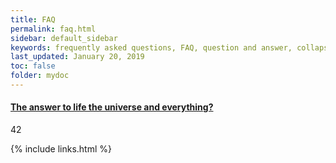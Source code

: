 ```yaml
---
title: FAQ
permalink: faq.html
sidebar: default_sidebar
keywords: frequently asked questions, FAQ, question and answer, collapsible sections, expand, collapse
last_updated: January 20, 2019
toc: false
folder: mydoc
---
```


<div class="panel-group" id="accordion">
                    <div class="panel panel-default">
                        <div class="panel-heading">
                            <h4 class="panel-title">
                                <a class="noCrossRef accordion-toggle" data-toggle="collapse" data-parent="#accordion" href="#collapseOne">The answer to life the universe and everything?</a>
                            </h4>
                        </div>
                        <div id="collapseOne" class="panel-collapse collapse noCrossRef">
                            <div class="panel-body">
                                42
                            </div>
                        </div>
                    </div>
                    <!-- /.panel -->
</div>
<!-- /.panel-group -->

{% include links.html %}
